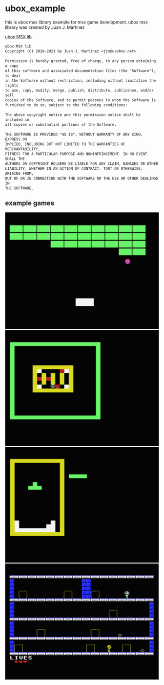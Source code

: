 # ubox_example
this is ubox msx library example for msx game development.
ubox msx library was created by Juan J. Martinez

[ubox MSX lib](https://www.usebox.net/jjm/ubox-msx-lib/)

    ubox MSX lib
    Copyright (C) 2020-2021 by Juan J. Martinez <jjm@usebox.net>

    Permission is hereby granted, free of charge, to any person obtaining a copy
    of this software and associated documentation files (the "Software"), to deal
    in the Software without restriction, including without limitation the rights
    to use, copy, modify, merge, publish, distribute, sublicense, and/or sell
    copies of the Software, and to permit persons to whom the Software is
    furnished to do so, subject to the following conditions:

    The above copyright notice and this permission notice shall be included in
    all copies or substantial portions of the Software.

    THE SOFTWARE IS PROVIDED "AS IS", WITHOUT WARRANTY OF ANY KIND, EXPRESS OR
    IMPLIED, INCLUDING BUT NOT LIMITED TO THE WARRANTIES OF MERCHANTABILITY,
    FITNESS FOR A PARTICULAR PURPOSE AND NONINFRINGEMENT. IN NO EVENT SHALL THE
    AUTHORS OR COPYRIGHT HOLDERS BE LIABLE FOR ANY CLAIM, DAMAGES OR OTHER
    LIABILITY, WHETHER IN AN ACTION OF CONTRACT, TORT OR OTHERWISE, ARISING FROM,
    OUT OF OR IN CONNECTION WITH THE SOFTWARE OR THE USE OR OTHER DEALINGS IN
    THE SOFTWARE.
    
    
## example games 

<img src="./img/breakout.png">

<img src="./img/socoban.png">

<img src="./img/tetris2.png">

<img src="./img/example11.png">


